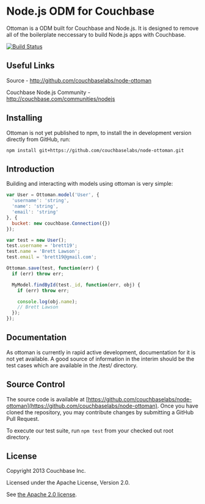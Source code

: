 # Node.js ODM for Couchbase

Ottoman is a ODM built for Couchbase and Node.js.  It is designed to remove all
of the boilerplate neccessary to build Node.js apps with Couchbase.

[![Build Status](https://api.travis-ci.org/couchbaselabs/node-ottoman.png)](https://travis-ci.org/couchbaselabs/node-ottoman)


## Useful Links

Source - http://github.com/couchbaselabs/node-ottoman

Couchbase Node.js Community - http://couchbase.com/communities/nodejs


## Installing

Ottoman is not yet published to npm, to install the in development version
directly from GitHub, run:
```
npm install git+https://github.com/couchbaselabs/node-ottoman.git
```


## Introduction

Building and interacting with models using ottoman is very simple:

```javascript
var User = Ottoman.model('User', {
  'username': 'string',
  'name': 'string',
  'email': 'string'
}, {
  bucket: new couchbase.Connection({})
});

var test = new User();
test.username = 'brett19';
test.name = 'Brett Lawson';
test.email = 'brett19@gmail.com';

Ottoman.save(test, function(err) {
  if (err) throw err;

  MyModel.findById(test._id, function(err, obj) {
    if (err) throw err;

    console.log(obj.name);
    // Brett Lawson
  });
});

```

## Documentation

As ottoman is currently in rapid active development, documentation for it is
not yet available.  A good source of information in the interim should be the
test cases which are available in the /test/ directory.


## Source Control

The source code is available at
[https://github.com/couchbaselabs/node-ottoman](https://github.com/couchbaselabs/node-ottoman).
Once you have cloned the repository, you may contribute changes by submitting
a GitHub Pull Request.

To execute our test suite, run `npm test` from your checked out root directory.

## License

Copyright 2013 Couchbase Inc.

Licensed under the Apache License, Version 2.0.

See [the Apache 2.0 license](http://www.apache.org/licenses/LICENSE-2.0).
